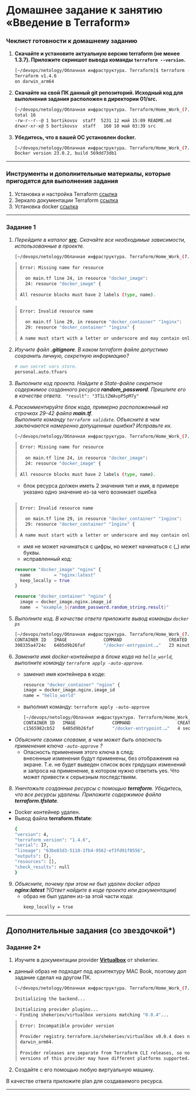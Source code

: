 # Домашнее задание к занятию «Введение в Terraform»

### Чеклист готовности к домашнему заданию

1. **Скачайте и установите актуальную версию **terraform** (не менее 1.3.7). Приложите скриншот вывода команды ```terraform --version```.**
   ```bash
   [~/devops/netology/Облачная инфраструктура. Terraform]$ terraform --version                                 *[master]
   Terraform v1.4.6
   on darwin_arm64
   ```
2. **Скачайте на свой ПК данный git репозиторий. Исходный код для выполнения задания расположен в директории **01/src**.**
   ```bash
   [~/devops/netology/Облачная инфраструктура. Terraform/Home_Work_(7.1)]$ ls -l                               *[master]
   total 16
   -rw-r--r--@ 1 bortikovsv  staff  5231 12 май 15:09 README.md
   drwxr-xr-x@ 5 bortikovsv  staff   160 10 май 03:39 src
   ```
3. **Убедитесь, что в вашей ОС установлен docker.**
   ```bash
   [~/devops/netology/Облачная инфраструктура. Terraform/Home_Work_(7.1)]$ docker --version                    *[master]
   Docker version 23.0.2, build 569dd73db1
   ```
------

### Инструменты и дополнительные материалы, которые пригодятся для выполнения задания

1. Установка и настройка Terraform  [ссылка](https://cloud.yandex.ru/docs/tutorials/infrastructure-management/terraform-quickstart#from-yc-mirror)
2. Зеркало документации Terraform  [ссылка](https://registry.tfpla.net/browse/providers) 
3. Установка docker [ссылка](https://docs.docker.com/engine/install/ubuntu/) 
------

### Задание 1

1. *Перейдите в каталог [**src**](https://github.com/netology-code/ter-homeworks/tree/main/01/src). Скачайте все необходимые зависимости, использованные в проекте.*
    ```bash
    [~/devops/netology/Облачная инфраструктура. Terraform/Home_Work_(7.1)/src]$ terraform validate              *[master]
    ╷
    │ Error: Missing name for resource
    │ 
    │   on main.tf line 24, in resource "docker_image":
    │   24: resource "docker_image" {
    │ 
    │ All resource blocks must have 2 labels (type, name).
    ╵
    ╷
    │ Error: Invalid resource name
    │ 
    │   on main.tf line 29, in resource "docker_container" "1nginx":
    │   29: resource "docker_container" "1nginx" {
    │ 
    │ A name must start with a letter or underscore and may contain only letters, digits, underscores, and dashes.
    ```
2. *Изучите файл **.gitignore**. В каком terraform файле допустимо сохранить личную, секретную информацию?*
   ```bash
   # own secret vars store.
   personal.auto.tfvars
   ``` 
3. *Выполните код проекта. Найдите  в State-файле секретное содержимое созданного ресурса **random_password**. Пришлите его в качестве ответа.*
   ``` "result": "3T1LtZWAvpP5pM7y"```
4. *Раскомментируйте блок кода, примерно расположенный на строчках 29-42 файла **main.tf**.*  
*Выполните команду ```terraform validate```. Объясните в чем заключаются намеренно допущенные ошибки? Исправьте их.*
    ```bash
    [~/devops/netology/Облачная инфраструктура. Terraform/Home_Work_(7.1)/src]$ terraform validate              *[master]
    ╷
    │ Error: Missing name for resource
    │ 
    │   on main.tf line 24, in resource "docker_image":
    │   24: resource "docker_image" {
    │ 
    │ All resource blocks must have 2 labels (type, name).
    ```
     * блок ресурса должен иметь 2 значения тип и имя, в примере указано одно значение из-за чего возникает ошибка
    ```bash
    ╷
    │ Error: Invalid resource name
    │ 
    │   on main.tf line 29, in resource "docker_container" "1nginx":
    │   29: resource "docker_container" "1nginx" {
    │ 
    │ A name must start with a letter or underscore and may contain only letters, digits, underscores, and dashes.
    ```
     * имя не может начинаться с цифры, но межет начинаться с (_) или буквы.
     * исправленный код:
     ```terraform 
     resource "docker_image" "nginx" {
       name         = "nginx:latest"
       keep_locally = true
     }
     
     resource "docker_container" "nginx" {
       image = docker_image.nginx.image_id
       name  = "example_${random_password.random_string.result}"
     ```

5. *Выполните код. В качестве ответа приложите вывод команды ```docker ps```*
    ```bash
    [~/devops/netology/Облачная инфраструктура. Terraform/Home_Work_(7.1)/src]$ docker ps                       *[master]
    CONTAINER ID   IMAGE              COMMAND                  CREATED          STATUS          PORTS                  NAMES
    308335a4724c   6405d9b26faf       "/docker-entrypoint.…"   23 minutes ago   Up 23 minutes   0.0.0.0:8000->80/tcp   example_3T1LtZWAvpP5pM7y
    ```
6. *Замените имя docker-контейнера в блоке кода на ```hello_world```, выполните команду ```terraform apply -auto-approve```.*
    * заменил имя контейнера в коде: 
      ```bash
      resource "docker_container" "nginx" {
      image = docker_image.nginx.image_id
      name = "hello_world"
      ```

    * выполнил команду: ```terraform apply -auto-approve```
      ```bash
      [~/devops/netology/Облачная инфраструктура. Terraform/Home_Work_(7.1)/src]$ docker ps                             *[master]
      CONTAINER ID   IMAGE              COMMAND                  CREATED         STATUS         PORTS                  NAMES
      c1565982cb52   6405d9b26faf       "/docker-entrypoint.…"   4 seconds ago   Up 4 seconds   0.0.0.0:8000->80/tcp   hello_world
      ```
  
* *Объясните своими словами, в чем может быть опасность применения ключа  ```-auto-approve``` ?* 
    * Опасность применения этого ключа в след:   
    внесенные изменения будут применены, без отображения на экране. Т.е. не будет выведен список всех грядущих изменений и запроса на применение, в котором нужно ответить yes. Что может привести к серьезным последствиям.

8. *Уничтожьте созданные ресурсы с помощью **terraform**. Убедитесь, что все ресурсы удалены. Приложите содержимое файла **terraform.tfstate**.* 
  * Docker контейнер удален. 
  * Вывод файла **terraform.tfstate**: 
    ```bash
    {
    "version": 4,
    "terraform_version": "1.4.6",
    "serial": 17,
    "lineage": "63be83d3-5118-1fb4-9562-ef3fd91f8556",
    "outputs": {},
    "resources": [],
    "check_results": null
    }
    ```
9. *Объясните, почему при этом не был удален docker образ **nginx:latest** ?(Ответ найдите в коде проекта или документации)*
    * образ не был удален из-за этой части кода:
      ```bash
      keep_locally = true
      ```

------

## Дополнительные задания (со звездочкой*)

### Задание 2*

1. Изучите в документации provider [**Virtualbox**](https://registry.tfpla.net/providers/shekeriev/virtualbox/latest/docs/overview/index) от 
shekeriev.
  * данный образ не подходит под архитектуру MAC Book, поэтому доп задание сделал на другом ПК.
    ```bash
    [~/devops/netology/Облачная инфраструктура. Terraform/Home_Work_(7.1)/src1]$ terraform init                          *[master]
    
    Initializing the backend...
    
    Initializing provider plugins...
    - Finding shekeriev/virtualbox versions matching "0.0.4"...
    ╷
    │ Error: Incompatible provider version
    │ 
    │ Provider registry.terraform.io/shekeriev/virtualbox v0.0.4 does not have a package available for your current platform,
    │ darwin_arm64.
    │ 
    │ Provider releases are separate from Terraform CLI releases, so not all providers are available for all platforms. Other
    │ versions of this provider may have different platforms supported.
    ```
2. Создайте с его помощью любую виртуальную машину.

В качестве ответа приложите plan для создаваемого ресурса.

------
